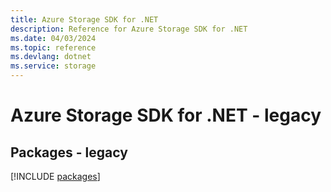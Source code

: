 ```yaml
---
title: Azure Storage SDK for .NET
description: Reference for Azure Storage SDK for .NET
ms.date: 04/03/2024
ms.topic: reference
ms.devlang: dotnet
ms.service: storage
---
```

# Azure Storage SDK for .NET - legacy
## Packages - legacy
[!INCLUDE [packages](storage-index.md)]